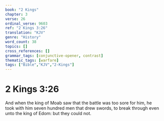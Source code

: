 ```yaml
---
book: "2 Kings"
chapter: 3
verse: 26
ordinal_verse: 9603
ref: "2 Kings 3:26"
translation: "KJV"
genre: "History"
word_count: 38
topics: []
cross_references: []
grammar_tags: [conjunctive-opener, contrast]
thematic_tags: [warfare]
tags: ["Bible","KJV","2-Kings"]
---
```


# 2 Kings 3:26

And when the king of Moab saw that the battle was too sore for him, he took with him seven hundred men that drew swords, to break through even unto the king of Edom: but they could not.
